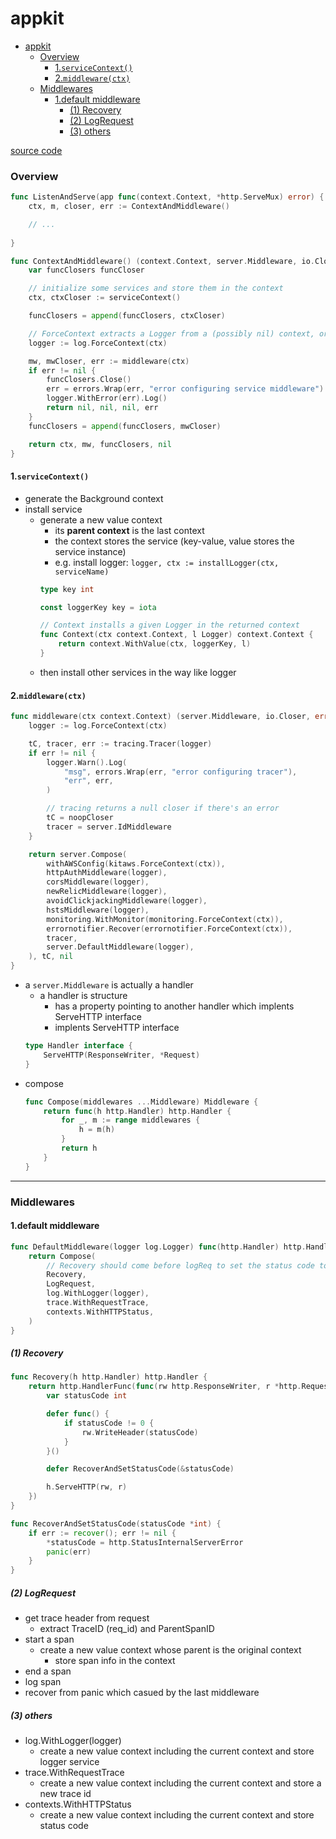 # appkit


<!-- @import "[TOC]" {cmd="toc" depthFrom=1 depthTo=6 orderedList=false} -->

<!-- code_chunk_output -->

- [appkit](#appkit)
    - [Overview](#overview)
      - [1.`serviceContext()`](#1servicecontext)
      - [2.`middleware(ctx)`](#2middlewarectx)
    - [Middlewares](#middlewares)
      - [1.default middleware](#1default-middleware)
        - [(1) Recovery](#1-recovery)
        - [(2) LogRequest](#2-logrequest)
        - [(3) others](#3-others)

<!-- /code_chunk_output -->


[source code](https://github.com/theplant/appkit)

### Overview

```go
func ListenAndServe(app func(context.Context, *http.ServeMux) error) {
    ctx, m, closer, err := ContextAndMiddleware()

    // ...
    
}
```
```go
func ContextAndMiddleware() (context.Context, server.Middleware, io.Closer, error) {
    var funcClosers funcCloser

    // initialize some services and store them in the context
    ctx, ctxCloser := serviceContext()

    funcClosers = append(funcClosers, ctxCloser)

    // ForceContext extracts a Logger from a (possibly nil) context, or returns a log.Default()
    logger := log.ForceContext(ctx)

    mw, mwCloser, err := middleware(ctx)
    if err != nil {
        funcClosers.Close()
        err = errors.Wrap(err, "error configuring service middleware")
        logger.WithError(err).Log()
        return nil, nil, nil, err
    }
    funcClosers = append(funcClosers, mwCloser)

    return ctx, mw, funcClosers, nil
}
```

#### 1.`serviceContext()`

* generate the Background context
* install service
    * generate a new value context
        * its **parent context** is the last context
        * the context stores the service (key-value, value stores the service instance)
        * e.g. install logger: `logger, ctx := installLogger(ctx, serviceName)`
        ```go
        type key int

        const loggerKey key = iota

        // Context installs a given Logger in the returned context
        func Context(ctx context.Context, l Logger) context.Context {
            return context.WithValue(ctx, loggerKey, l)
        }
        ```
    * then install other services in the way like logger

#### 2.`middleware(ctx)`

```go
func middleware(ctx context.Context) (server.Middleware, io.Closer, error) {
    logger := log.ForceContext(ctx)

    tC, tracer, err := tracing.Tracer(logger)
    if err != nil {
        logger.Warn().Log(
            "msg", errors.Wrap(err, "error configuring tracer"),
            "err", err,
        )

        // tracing returns a null closer if there's an error
        tC = noopCloser
        tracer = server.IdMiddleware
    }

    return server.Compose(
        withAWSConfig(kitaws.ForceContext(ctx)),
        httpAuthMiddleware(logger),
        corsMiddleware(logger),
        newRelicMiddleware(logger),
        avoidClickjackingMiddleware(logger),
        hstsMiddleware(logger),
        monitoring.WithMonitor(monitoring.ForceContext(ctx)),
        errornotifier.Recover(errornotifier.ForceContext(ctx)),
        tracer,
        server.DefaultMiddleware(logger),
    ), tC, nil
}
```
* a `server.Middleware` is actually a handler
    * a handler is structure 
        * has a property pointing to another handler which implents ServeHTTP interface
        * implents ServeHTTP interface
    ```go
    type Handler interface {
        ServeHTTP(ResponseWriter, *Request)
    }
    ```
* compose
    ```go
    func Compose(middlewares ...Middleware) Middleware {
        return func(h http.Handler) http.Handler {
            for _, m := range middlewares {
                h = m(h)
            }
            return h
        }
    }
    ```

***

### Middlewares

#### 1.default middleware
```go
func DefaultMiddleware(logger log.Logger) func(http.Handler) http.Handler {
    return Compose(
        // Recovery should come before logReq to set the status code to 500
        Recovery,
        LogRequest,
        log.WithLogger(logger),
        trace.WithRequestTrace,
        contexts.WithHTTPStatus,
    )
}
```

##### (1) Recovery
```go
func Recovery(h http.Handler) http.Handler {
    return http.HandlerFunc(func(rw http.ResponseWriter, r *http.Request) {
        var statusCode int

        defer func() {
            if statusCode != 0 {
                rw.WriteHeader(statusCode)
            }
        }()

        defer RecoverAndSetStatusCode(&statusCode)

        h.ServeHTTP(rw, r)
    })
}

func RecoverAndSetStatusCode(statusCode *int) {
    if err := recover(); err != nil {
        *statusCode = http.StatusInternalServerError
        panic(err)
    }
}
```

##### (2) LogRequest

* get trace header from request
    * extract TraceID (req_id) and ParentSpanID
* start a span
    * create a new value context whose parent is the original context 
        * store span info in the context
* end a span
* log span
* recover from panic which casued by the last middleware 

##### (3) others
* log.WithLogger(logger)
    * create a new value context including the current context and store logger service
* trace.WithRequestTrace
    * create a new value context including the current context and store a new trace id
* contexts.WithHTTPStatus
    * create a new value context including the current context and store status code